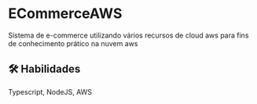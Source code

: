 
# ECommerceAWS

Sistema de e-commerce utilizando vários recursos de cloud aws para fins de conhecimento prático na nuvem aws 


## 🛠 Habilidades
Typescript, NodeJS, AWS

